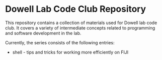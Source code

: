 # Dowell Lab Code Club Repository

This repository contains a collection of materials used for Dowell lab
code club. It covers a variety of intermediate concepts related to
programming and software development in the lab.

Currently, the series consists of the following entries:
- shell - tips and tricks for working more efficiently on FIJI
